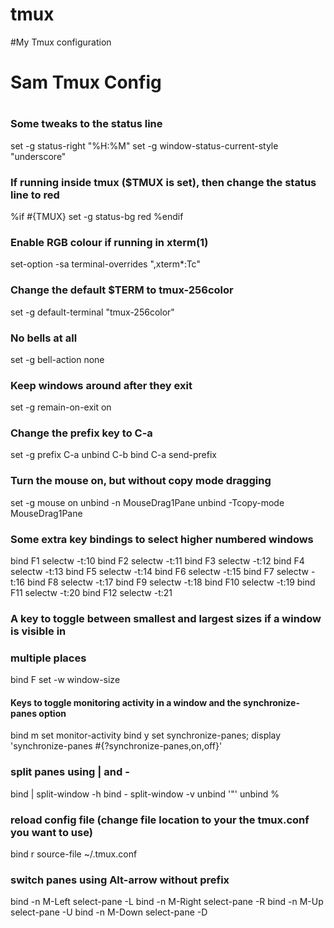 # tmux
#My Tmux configuration
#
# Sam Tmux Config
#
# 
#

### Some tweaks to the status line
set -g status-right "%H:%M"
set -g window-status-current-style "underscore"

### If running inside tmux ($TMUX is set), then change the status line to red
%if #{TMUX}
set -g status-bg red
%endif

### Enable RGB colour if running in xterm(1)
set-option -sa terminal-overrides ",xterm*:Tc"

### Change the default $TERM to tmux-256color
set -g default-terminal "tmux-256color"

### No bells at all
set -g bell-action none

### Keep windows around after they exit
set -g remain-on-exit on

### Change the prefix key to C-a
set -g prefix C-a
unbind C-b
bind C-a send-prefix

### Turn the mouse on, but without copy mode dragging
set -g mouse on
unbind -n MouseDrag1Pane
unbind -Tcopy-mode MouseDrag1Pane

### Some extra key bindings to select higher numbered windows
bind F1 selectw -t:10
bind F2 selectw -t:11
bind F3 selectw -t:12
bind F4 selectw -t:13
bind F5 selectw -t:14
bind F6 selectw -t:15
bind F7 selectw -t:16
bind F8 selectw -t:17
bind F9 selectw -t:18
bind F10 selectw -t:19
bind F11 selectw -t:20
bind F12 selectw -t:21

### A key to toggle between smallest and largest sizes if a window is visible in
### multiple places
bind F set -w window-size

#### Keys to toggle monitoring activity in a window and the synchronize-panes option
bind m set monitor-activity
bind y set synchronize-panes\; display 'synchronize-panes #{?synchronize-panes,on,off}'

### split panes using | and -
bind | split-window -h
bind - split-window -v
unbind '"'
unbind %

### reload config file (change file location to your the tmux.conf you want to use)
bind r source-file ~/.tmux.conf

### switch panes using Alt-arrow without prefix
bind -n M-Left select-pane -L
bind -n M-Right select-pane -R
bind -n M-Up select-pane -U
bind -n M-Down select-pane -D

